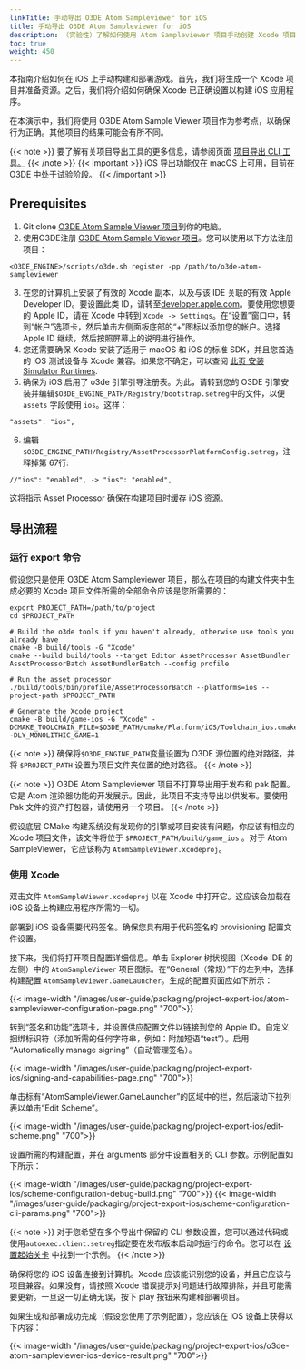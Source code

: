 ```yaml
---
linkTitle: 手动导出 O3DE Atom Sampleviewer for iOS
title: 手动导出 O3DE Atom Sampleviewer for iOS
description: （实验性）了解如何使用 Atom Sampleviewer 项目手动创建 Xcode 项目，以便针对 iOS 进行构建和部署。
toc: true
weight: 450
---
```

本指南介绍如何在 iOS 上手动构建和部署游戏。首先，我们将生成一个 Xcode 项目并准备资源。之后，我们将介绍如何确保 Xcode 已正确设置以构建 iOS 应用程序。

在本演示中，我们将使用 O3DE Atom Sample Viewer 项目作为参考点，以确保行为正确。其他项目的结果可能会有所不同。

{{< note >}}
要了解有关项目导出工具的更多信息，请参阅页面 [项目导出 CLI 工具。](/docs/user-guide/packaging/project-export/project-export-cli)
{{< /note >}}
{{< important >}}
iOS 导出功能仅在 macOS 上可用，目前在 O3DE 中处于试验阶段。
{{< /important >}}

## Prerequisites
1. Git clone [O3DE Atom Sample Viewer 项目](https://github.com/o3de/o3de-atom-sampleviewer)到你的电脑。
2. 使用O3DE注册 [O3DE Atom Sample Viewer 项目](https://github.com/o3de/o3de-atom-sampleviewer)。您可以使用以下方法注册项目：
```
<O3DE_ENGINE>/scripts/o3de.sh register -pp /path/to/o3de-atom-sampleviewer
```
3. 在您的计算机上安装了有效的 Xcode 副本，以及与该 IDE 关联的有效 Apple Developer ID。要设置此类 ID，请转至[developer.apple.com](https://developer.apple.com)。要使用您想要的 Apple ID，请在 Xcode 中转到 `Xcode -> Settings`。在“设置”窗口中，转到“帐户”选项卡，然后单击左侧面板底部的“+”图标以添加您的帐户。选择 Apple ID 继续，然后按照屏幕上的说明进行操作。
4. 您还需要确保 Xcode 安装了适用于 macOS 和 iOS 的标准 SDK，并且您首选的 iOS 测试设备与 Xcode 兼容。如果您不确定，可以查阅 [此页 安装 Simulator Runtimes](https://developer.apple.com/documentation/xcode/installing-additional-simulator-runtimes).
5. 确保为 iOS 启用了 o3de 引擎引导注册表。为此，请转到您的 O3DE 引擎安装并编辑`$O3DE_ENGINE_PATH/Registry/bootstrap.setreg`中的文件，以便 `assets` 字段使用 `ios`。这样：

```
"assets": "ios",
```
6. 编辑`$O3DE_ENGINE_PATH/Registry/AssetProcessorPlatformConfig.setreg`，注释掉第 67行:
```
//"ios": "enabled", -> "ios": "enabled",
```
这将指示 Asset Processor 确保在构建项目时缓存 iOS 资源。

## 导出流程
### 运行 export 命令
假设您只是使用 O3DE Atom Sampleviewer 项目，那么在项目的构建文件夹中生成必要的 Xcode 项目文件所需的全部命令应该是您所需要的：
```
export PROJECT_PATH=/path/to/project
cd $PROJECT_PATH

# Build the o3de tools if you haven't already, otherwise use tools you already have
cmake -B build/tools -G "Xcode"
cmake --build build/tools --target Editor AssetProcessor AssetBundler AssetProcessorBatch AssetBundlerBatch --config profile

# Run the asset processor
./build/tools/bin/profile/AssetProcessorBatch --platforms=ios --project-path $PROJECT_PATH

# Generate the Xcode project
cmake -B build/game-ios -G "Xcode" -DCMAKE_TOOLCHAIN_FILE=$O3DE_PATH/cmake/Platform/iOS/Toolchain_ios.cmake -DLY_MONOLITHIC_GAME=1 
```
{{< note >}}
确保将`$O3DE_ENGINE_PATH`变量设置为 O3DE 源位置的绝对路径，并将 `$PROJECT_PATH` 设置为项目文件夹位置的绝对路径。
{{< /note >}}

{{< note >}}
O3DE Atom Sampleviewer 项目不打算导出用于发布和 pak 配置。它是 Atom 渲染器功能的开发展示。因此，此项目不支持导出以供发布。要使用 Pak 文件的资产打包器，请使用另一个项目。
{{< /note >}}

假设底层 CMake 构建系统没有发现你的引擎或项目安装有问题，你应该有相应的 Xcode 项目文件，该文件将位于 `$PROJECT_PATH/build/game_ios` 。对于 Atom SampleViewer，它应该称为 `AtomSampleViewer.xcodeproj`。

### 使用 Xcode
双击文件 `AtomSampleViewer.xcodeproj` 以在 Xcode 中打开它。这应该会加载在 iOS 设备上构建应用程序所需的一切。

部署到 iOS 设备需要代码签名。确保您具有用于代码签名的 provisioning 配置文件设置。

接下来，我们将打开项目配置详细信息。单击 Explorer 树状视图（Xcode IDE 的左侧）中的 `AtomSampleViewer` 项目图标。在“General（常规）”下的左列中，选择构建配置 `AtomSampleViewer.GameLauncher`。生成的配置页面应如下所示：

{{< image-width "/images/user-guide/packaging/project-export-ios/atom-sampleviewer-configuration-page.png" "700">}}

转到“签名和功能”选项卡，并设置供应配置文件以链接到您的 Apple ID。自定义捆绑标识符（添加所需的任何字符串，例如：附加短语“test”）。启用 “Automatically manage signing”（自动管理签名）。

{{< image-width "/images/user-guide/packaging/project-export-ios/signing-and-capabilities-page.png" "700">}}

单击标有“AtomSampleViewer.GameLauncher”的区域中的栏，然后滚动下拉列表以单击“Edit Scheme”。

{{< image-width "/images/user-guide/packaging/project-export-ios/edit-scheme.png" "700">}}

设置所需的构建配置，并在 arguments 部分中设置相关的 CLI 参数。示例配置如下所示：

{{< image-width "/images/user-guide/packaging/project-export-ios/scheme-configuration-debug-build.png" "700">}}
{{< image-width "/images/user-guide/packaging/project-export-ios/scheme-configuration-cli-params.png" "700">}}

{{< note >}}
对于您希望在多个导出中保留的 CLI 参数设置，您可以通过代码或使用`autoexec.client.setreg`指定要在发布版本启动时运行的命令。您可以在 [设置起始关卡](/docs/user-guide/packaging/windows-release-builds/#set-the-starting-level) 中找到一个示例。
{{< /note >}}

确保将您的 iOS 设备连接到计算机。Xcode 应该能识别您的设备，并且它应该与项目兼容。如果没有，请按照 Xcode 错误提示对问题进行故障排除，并且可能需要更新。一旦这一切正确无误，按下 play 按钮来构建和部署项目。

如果生成和部署成功完成（假设您使用了示例配置），您应该在 iOS 设备上获得以下内容：

{{< image-width "/images/user-guide/packaging/project-export-ios/o3de-atom-sampleviewer-ios-device-result.png" "700">}}
